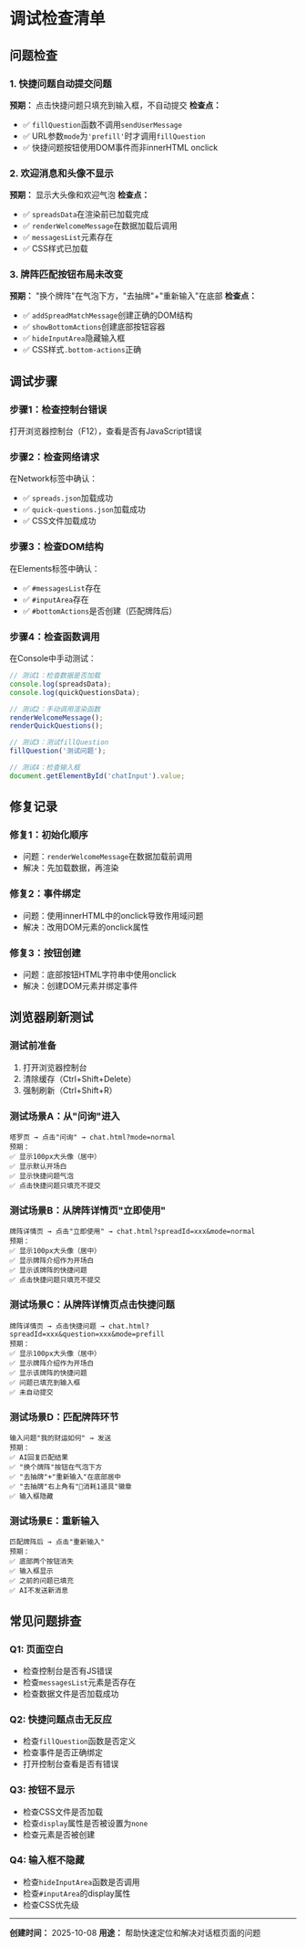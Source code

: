 # 调试检查清单

## 问题检查

### 1. 快捷问题自动提交问题
**预期：** 点击快捷问题只填充到输入框，不自动提交
**检查点：**
- ✅ `fillQuestion`函数不调用`sendUserMessage`
- ✅ URL参数`mode`为`'prefill'`时才调用`fillQuestion`
- ✅ 快捷问题按钮使用DOM事件而非innerHTML onclick

### 2. 欢迎消息和头像不显示
**预期：** 显示大头像和欢迎气泡
**检查点：**
- ✅ `spreadsData`在渲染前已加载完成
- ✅ `renderWelcomeMessage`在数据加载后调用
- ✅ `messagesList`元素存在
- ✅ CSS样式已加载

### 3. 牌阵匹配按钮布局未改变
**预期：** "换个牌阵"在气泡下方，"去抽牌"+"重新输入"在底部
**检查点：**
- ✅ `addSpreadMatchMessage`创建正确的DOM结构
- ✅ `showBottomActions`创建底部按钮容器
- ✅ `hideInputArea`隐藏输入框
- ✅ CSS样式`.bottom-actions`正确

## 调试步骤

### 步骤1：检查控制台错误
打开浏览器控制台（F12），查看是否有JavaScript错误

### 步骤2：检查网络请求
在Network标签中确认：
- ✅ `spreads.json`加载成功
- ✅ `quick-questions.json`加载成功
- ✅ CSS文件加载成功

### 步骤3：检查DOM结构
在Elements标签中确认：
- ✅ `#messagesList`存在
- ✅ `#inputArea`存在
- ✅ `#bottomActions`是否创建（匹配牌阵后）

### 步骤4：检查函数调用
在Console中手动测试：
```javascript
// 测试1：检查数据是否加载
console.log(spreadsData);
console.log(quickQuestionsData);

// 测试2：手动调用渲染函数
renderWelcomeMessage();
renderQuickQuestions();

// 测试3：测试fillQuestion
fillQuestion('测试问题');

// 测试4：检查输入框
document.getElementById('chatInput').value;
```

## 修复记录

### 修复1：初始化顺序
- 问题：`renderWelcomeMessage`在数据加载前调用
- 解决：先加载数据，再渲染

### 修复2：事件绑定
- 问题：使用innerHTML中的onclick导致作用域问题
- 解决：改用DOM元素的onclick属性

### 修复3：按钮创建
- 问题：底部按钮HTML字符串中使用onclick
- 解决：创建DOM元素并绑定事件

## 浏览器刷新测试

### 测试前准备
1. 打开浏览器控制台
2. 清除缓存（Ctrl+Shift+Delete）
3. 强制刷新（Ctrl+Shift+R）

### 测试场景A：从"问询"进入
```
塔罗页 → 点击"问询" → chat.html?mode=normal
预期：
✅ 显示100px大头像（居中）
✅ 显示默认开场白
✅ 显示快捷问题气泡
✅ 点击快捷问题只填充不提交
```

### 测试场景B：从牌阵详情页"立即使用"
```
牌阵详情页 → 点击"立即使用" → chat.html?spreadId=xxx&mode=normal
预期：
✅ 显示100px大头像（居中）
✅ 显示牌阵介绍作为开场白
✅ 显示该牌阵的快捷问题
✅ 点击快捷问题只填充不提交
```

### 测试场景C：从牌阵详情页点击快捷问题
```
牌阵详情页 → 点击快捷问题 → chat.html?spreadId=xxx&question=xxx&mode=prefill
预期：
✅ 显示100px大头像（居中）
✅ 显示牌阵介绍作为开场白
✅ 显示该牌阵的快捷问题
✅ 问题已填充到输入框
✅ 未自动提交
```

### 测试场景D：匹配牌阵环节
```
输入问题"我的财运如何" → 发送
预期：
✅ AI回复匹配结果
✅ "换个牌阵"按钮在气泡下方
✅ "去抽牌"+"重新输入"在底部居中
✅ "去抽牌"右上角有"💎消耗1道具"徽章
✅ 输入框隐藏
```

### 测试场景E：重新输入
```
匹配牌阵后 → 点击"重新输入"
预期：
✅ 底部两个按钮消失
✅ 输入框显示
✅ 之前的问题已填充
✅ AI不发送新消息
```

## 常见问题排查

### Q1: 页面空白
- 检查控制台是否有JS错误
- 检查`messagesList`元素是否存在
- 检查数据文件是否加载成功

### Q2: 快捷问题点击无反应
- 检查`fillQuestion`函数是否定义
- 检查事件是否正确绑定
- 打开控制台查看是否有错误

### Q3: 按钮不显示
- 检查CSS文件是否加载
- 检查`display`属性是否被设置为`none`
- 检查元素是否被创建

### Q4: 输入框不隐藏
- 检查`hideInputArea`函数是否调用
- 检查`#inputArea`的display属性
- 检查CSS优先级

---

**创建时间：** 2025-10-08
**用途：** 帮助快速定位和解决对话框页面的问题

